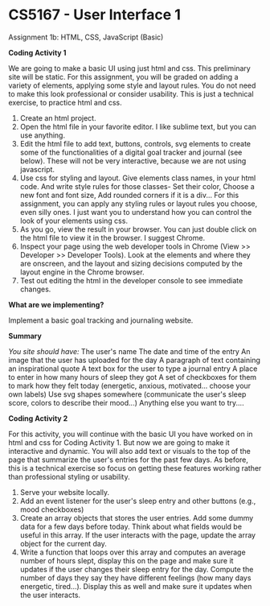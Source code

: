 # CS5167 - User Interface 1
Assignment 1b: HTML, CSS, JavaScript (Basic)



**Coding Activity 1**

We are going to make a basic UI using just html and css.  This preliminary site will be static.   For this assignment, you will be graded on adding a variety of elements, applying some style and layout rules.  You do not need to make this look professional or consider usability.  This is just a technical exercise, to practice html and css.  

1.  Create an html project.
2.  Open the html file in your favorite editor.  I like sublime text, but you can use anything. 
3.  Edit the html file to add text, buttons, controls, svg elements to create some of the functionalities of a digital goal tracker and journal (see below).  These will not be very interactive, because we are not using javascript. 
4. Use css for styling and layout.  Give elements class names, in your html code.  And write style rules for those classes- Set their color, Choose a new font and font size, Add rounded corners if it is a div...  For this assignment, you can apply any styling rules or layout rules you choose, even silly ones.  I just want you to understand how you can control the look of your elements using css.  
5. As you go, view the result in your browser.  You can just double click on the html file to view it in the browser.  I suggest Chrome. 
6. Inspect your page using the web developer tools in Chrome (View >> Developer >> Developer Tools).  Look at the elements and where they are onscreen, and the layout and sizing decisions computed by the layout engine in the Chrome browser.  
7. Test out editing the html in the developer console to see immediate changes.  

**What are we implementing?**

Implement a basic goal tracking and journaling website. 

**Summary**

_You site should have:_
    The user's name
    The date and time of the entry
    An image that the user has uploaded for the day
    A paragraph of text containing an inspirational quote
    A text box for the user to type a journal entry
    A place to enter in how many hours of sleep they got
    A set of checkboxes for them to mark how they felt today (energetic, anxious, motivated... choose your own labels)
    Use svg shapes somewhere (communicate the user's sleep score, colors to describe their mood...)
    Anything else you want to try.... 




**Coding Activity 2**

For this activity, you will continue with the basic UI you have worked on in html and css for Coding Activity 1.   But now we are going to make it interactive and dynamic.  You will also add text or visuals to the top of the page that summarize the user's entries for the past few days.  As before, this is a technical exercise so focus on getting these features working rather than professional styling or usability.  

1. Serve your website locally.
2. Add an event listener for the user's sleep entry and other buttons (e.g., mood checkboxes)
3. Create an array objects that stores the user entries.  Add some dummy data for a few days before today.  Think about what fields would be useful in this array.  If the user interacts with the page, update the array object for the current day. 
4. Write a function that loops over this array and computes an average number of hours slept, display this on the page and make sure it updates if the user changes their sleep entry for the day.   Compute the number of days they say they have different feelings (how many days energetic, tired...).  Display this as well and make sure it updates when the user interacts.  
